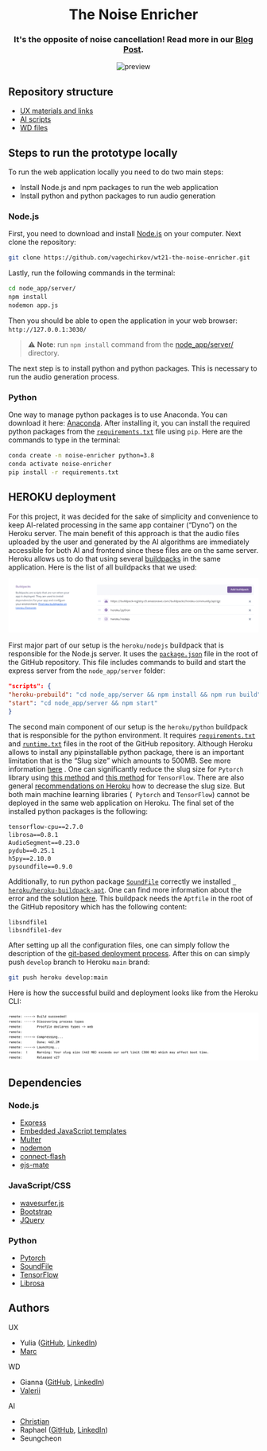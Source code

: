 <div align="center">

# The Noise Enricher

### It's the opposite of noise cancellation! Read more in our [Blog Post](https://github.com/TechLabs-Berlin/wt21-the-noise-enricher/wiki/Blog-Post).

![preview](docs/demo.gif)

</div>

## Repository structure

- [UX materials and links](ux)
- [AI scripts](python_app)
- [WD files](node_app)

## Steps to run the prototype locally

To run the web application locally you need to do two main steps:

- Install Node.js and npm packages to run the web application
- Install python and python packages to run audio generation

### Node.js

First, you need to download and install [Node.js](https://nodejs.org/en/download/) on your computer. Next clone the
repository:

```bash
git clone https://github.com/vagechirkov/wt21-the-noise-enricher.git
```

Lastly, run the following commands in the terminal:

```bash
cd node_app/server/
npm install
nodemon app.js
```

Then you should be able to open the application in your web browser: `http://127.0.0.1:3030/`

> :warning: **Note**: run `npm install` command from the [node_app/server/](node_app/server/) directory.

The next step is to install python and python packages. This is necessary to run the audio generation process.

### Python

One way to manage python packages is to use Anaconda. You can download it
here: [Anaconda](https://www.anaconda.com/download/). After installing it, you can install the required python packages
from the [`requirements.txt`](requirements.txt) file using `pip`. Here are the commands to type in the terminal:

```bash
conda create -n noise-enricher python=3.8
conda activate noise-enricher
pip install -r requirements.txt
```

## HEROKU deployment

For this project, it was decided for the sake of simplicity and convenience to keep AI-related processing in the same
app container (“Dyno”) on the Heroku server. The main benefit of this approach is that the audio files uploaded by the
user and generated by the AI algorithms are immediately accessible for both AI and frontend since these files are on the
same server. Heroku allows us to do that using several [buildpacks](https://devcenter.heroku.com/articles/buildpacks) in
the same application. Here is the list of all buildpacks that we used:

![buildpacks screenshot](docs/buildpacks.png)

First major part of our setup is the `heroku/nodejs` buildpack that is responsible for the Node.js server. It uses
the [`package.json`](package.json) file in the root of the GitHub repository. This file includes commands to build and
start the express server from the `node_app/server` folder:

```json
"scripts": {
"heroku-prebuild": "cd node_app/server && npm install && npm run build",
"start": "cd node_app/server && npm start"
}
```

The second main component of our setup is the `heroku/python` buildpack that is responsible for the python environment.
It requires [`requirements.txt`](requirements.txt) and [`runtime.txt`](runtime.txt) files in the root of the GitHub
repository. Although Heroku allows to install any pipinstallable python package, there is an important limitation that
is the “Slug size” which amounts to 500MB. See more
information [here]( https://devcenter.heroku.com/articles/slug-compiler#:~:text=gitignore%20file.-,Slug%20size,such%20as%20ls%20and%20du%20.)
. One can significantly reduce the slug size for `Pytorch` library
using [this method]( https://stackoverflow.com/questions/59122308/heroku-slug-size-too-large-after-installing-pytorch)
and [this method]( https://stackoverflow.com/questions/65677710/tensorflow-apps-no-longer-deploying-to-heroku-slug-size-too-large)
for `TensorFlow`. There are also
general [recommendations on Heroku]( https://devcenter.heroku.com/articles/slug-compiler#:~:text=gitignore%20file.-,Slug%20size,such%20as%20ls%20and%20du%20.)
how to decrease the slug size. But both main machine learning libraries (` Pytorch` and `TensorFlow`) cannot be deployed
in the same web application on Heroku. The final set of the installed python packages is the following:

```
tensorflow-cpu==2.7.0
librosa==0.8.1
AudioSegment==0.23.0
pydub==0.25.1
h5py==2.10.0
pysoundfile==0.9.0
```

Additionally, to run python package [`SoundFile`]( https://pypi.org/project/SoundFile/) correctly we
installed [` heroku/heroku-buildpack-apt`](https://github.com/heroku/heroku-buildpack-apt). One can find more
information about the error and the
solution [here]( https://stackoverflow.com/questions/57743005/how-to-use-soundfile-on-heroku). This buildpack needs
the `Aptfile` in the root of the GitHub repository which has the following content:

```
libsndfile1
libsndfile1-dev
```

After setting up all the configuration files, one can simply follow the description of
the [git-based deployment process](https://devcenter.heroku.com/articles/git). After this on can simply push `develop`
branch to Heroku `main` brand:

```bash
git push heroku develop:main
```

Here is how the successful build and deployment looks like from the Heroku CLI:

![buildpacks screenshot](docs/build_heroku.png)

## Dependencies

### Node.js
- [Express](https://www.npmjs.com/package/express)
- [Embedded JavaScript templates](https://www.npmjs.com/package/ejs)
- [Multer](https://www.npmjs.com/package/multer)
- [nodemon](https://www.npmjs.com/package/nodemon)
- [connect-flash](https://www.npmjs.com/package/connect-flash)
- [ejs-mate](https://www.npmjs.com/package/ejs-mate)


### JavaScript/CSS
- [wavesurfer.js](https://github.com/katspaugh/wavesurfer.js)
- [Bootstrap](https://getbootstrap.com/)
- [JQuery](https://jquery.com/)

### Python
- [Pytorch](https://pytorch.org/)
- [SoundFile](https://pypi.org/project/SoundFile/)
- [TensorFlow](https://www.tensorflow.org/)
- [Librosa](https://librosa.github.io/)

## Authors

UX
- Yulia ([GitHub](https://github.com/vasenina), [LinkedIn](https://www.linkedin.com/in/yulia-vasenina))
- [Marc](https://github.com/marcospozzo/)

WD
- Gianna ([GitHub](https://github.com/giannamoth), [LinkedIn](https://www.linkedin.com/in/gianna-moscoso-thompson-7a1677a3/))
- [Valerii](https://github.com/vagechirkov)

AI
- [Christian](https://www.linkedin.com/in/christian-eismann-a9a01719a)
- Raphael ([GitHub](https://github.com/RoitRapha), [LinkedIn](https://www.linkedin.com/in/raphael-wallsberger-0698a01b9/))
- Seungcheon
